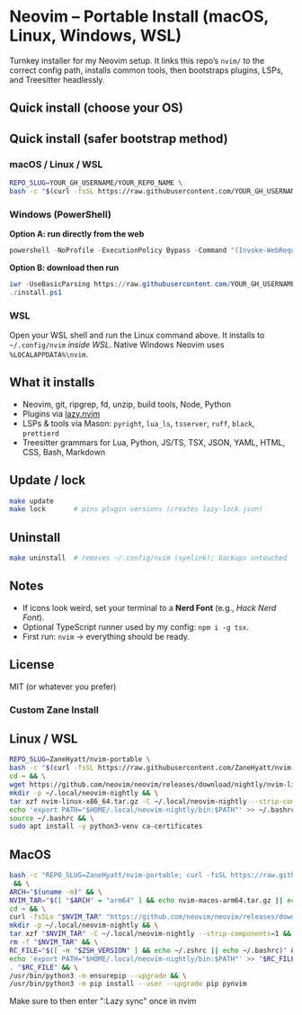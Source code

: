 # Neovim – Portable Install (macOS, Linux, Windows, WSL)

Turnkey installer for my Neovim setup. It links this repo’s `nvim/` to the correct config path, installs common tools, then bootstraps plugins, LSPs, and Treesitter headlessly.

## Quick install (choose your OS)

## Quick install (safer bootstrap method)


### macOS / Linux / WSL
```bash
REPO_SLUG=YOUR_GH_USERNAME/YOUR_REPO_NAME \
bash -c "$(curl -fsSL https://raw.githubusercontent.com/YOUR_GH_USERNAME/YOUR_REPO_NAME/main/scripts/bootstrap.sh)"
```

### Windows (PowerShell)
**Option A: run directly from the web**
```powershell
powershell -NoProfile -ExecutionPolicy Bypass -Command "(Invoke-WebRequest -UseBasicParsing https://raw.githubusercontent.com/YOUR_GH_USERNAME/YOUR_REPO_NAME/main/scripts/install.ps1).Content | Invoke-Expression"
```
**Option B: download then run**
```powershell
iwr -UseBasicParsing https://raw.githubusercontent.com/YOUR_GH_USERNAME/YOUR_REPO_NAME/main/scripts/install.ps1 -OutFile install.ps1
./install.ps1
```

### WSL
Open your WSL shell and run the Linux command above. It installs to `~/.config/nvim` *inside WSL*. Native Windows Neovim uses `%LOCALAPPDATA%\nvim`.

## What it installs
- Neovim, git, ripgrep, fd, unzip, build tools, Node, Python
- Plugins via [lazy.nvim]
- LSPs & tools via Mason: `pyright`, `lua_ls`, `tsserver`, `ruff`, `black`, `prettierd`
- Treesitter grammars for Lua, Python, JS/TS, TSX, JSON, YAML, HTML, CSS, Bash, Markdown

## Update / lock
```bash
make update
make lock       # pins plugin versions (creates lazy-lock.json)
```

## Uninstall
```bash
make uninstall  # removes ~/.config/nvim (symlink); backups untouched
```

## Notes
- If icons look weird, set your terminal to a **Nerd Font** (e.g., *Hack Nerd Font*).
- Optional TypeScript runner used by my config: `npm i -g tsx`.
- First run: `nvim` → everything should be ready.

## License
MIT (or whatever you prefer)

[lazy.nvim]: https://github.com/folke/lazy.nvim

### Custom Zane Install

## Linux / WSL
```bash
REPO_SLUG=ZaneHyatt/nvim-portable \
bash -c "$(curl -fsSL https://raw.githubusercontent.com/ZaneHyatt/nvim-portable/main/scripts/bootstrap.sh)" && \
cd ~ && \
wget https://github.com/neovim/neovim/releases/download/nightly/nvim-linux-x86_64.tar.gz && \
mkdir -p ~/.local/neovim-nightly && \
tar xzf nvim-linux-x86_64.tar.gz -C ~/.local/neovim-nightly --strip-components=1 && \
echo 'export PATH="$HOME/.local/neovim-nightly/bin:$PATH"' >> ~/.bashrc && \
source ~/.bashrc && \
sudo apt install -y python3-venv ca-certificates
```

## MacOS
```bash
bash -c "REPO_SLUG=ZaneHyatt/nvim-portable; curl -fsSL https://raw.githubusercontent.com/ZaneHyatt/nvim-portable/main/scripts/bootstrap.sh | bash"
 && \
ARCH="$(uname -m)" && \
NVIM_TAR="$([ "$ARCH" = "arm64" ] && echo nvim-macos-arm64.tar.gz || echo nvim-macos-x86_64.tar.gz)" && \
cd ~ && \
curl -fsSLo "$NVIM_TAR" "https://github.com/neovim/neovim/releases/download/nightly/$NVIM_TAR" && \
mkdir -p ~/.local/neovim-nightly && \
tar xzf "$NVIM_TAR" -C ~/.local/neovim-nightly --strip-components=1 && \
rm -f "$NVIM_TAR" && \
RC_FILE="$([ -n "$ZSH_VERSION" ] && echo ~/.zshrc || echo ~/.bashrc)" && \
echo 'export PATH="$HOME/.local/neovim-nightly/bin:$PATH"' >> "$RC_FILE" && \
. "$RC_FILE" && \
/usr/bin/python3 -m ensurepip --upgrade && \
/usr/bin/python3 -m pip install --user --upgrade pip pynvim
```

Make sure to then enter ":Lazy sync" once in nvim
